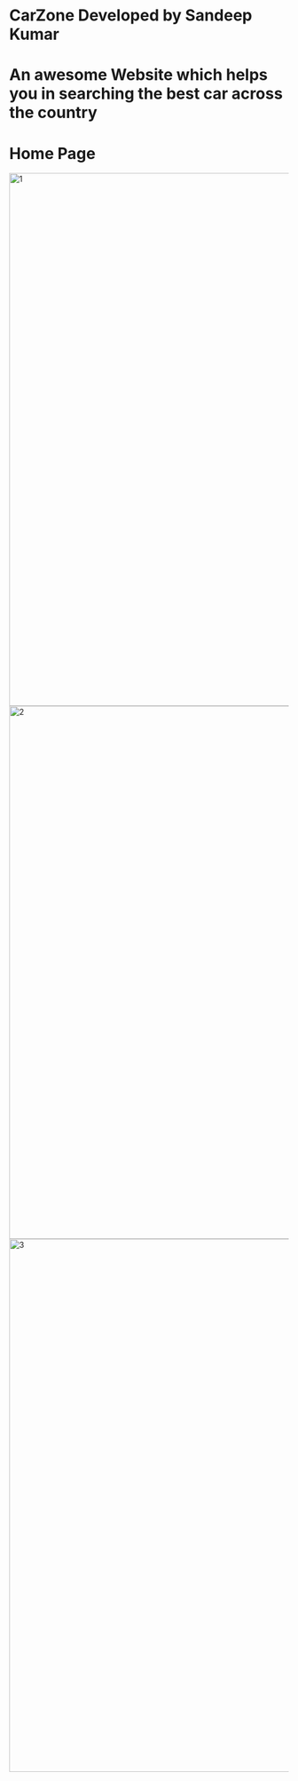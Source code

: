 # CarZone     Developed by Sandeep Kumar 

# An awesome Website which helps you in searching the best car across the country 



# Home Page 

<img width="960" alt="1" src="https://user-images.githubusercontent.com/75738861/165075695-b49607f4-1845-4820-ae09-46e096075d5b.png">
<img width="960" alt="2" src="https://user-images.githubusercontent.com/75738861/165075721-9117cc0d-efaa-47a8-b927-6373f9d9d173.png">
<img width="960" alt="3" src="https://user-images.githubusercontent.com/75738861/165075723-843bf21a-c022-45b6-bd4b-c7e06d74b245.png">
